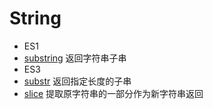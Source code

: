 # String
- ES1
 - [substring](#substring) 返回字符串子串
- ES3
 - [substr](#substr) 返回指定长度的子串
 - [slice](#slice) 提取原字符串的一部分作为新字符串返回
